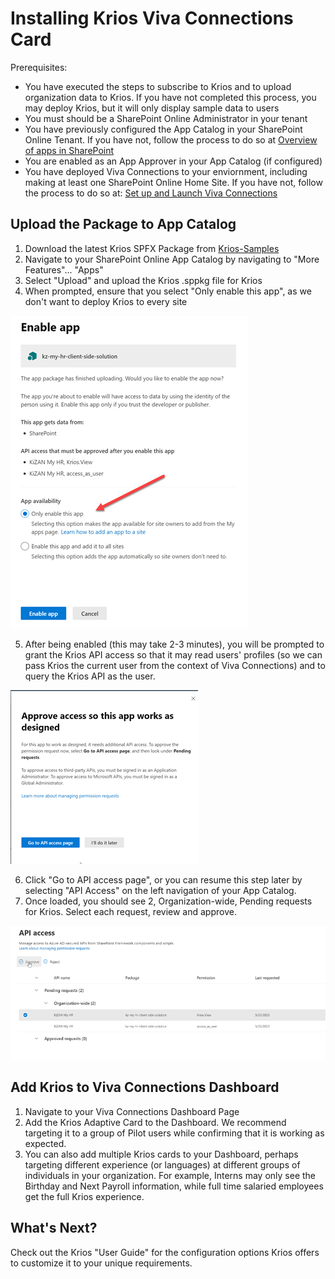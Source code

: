 # Installing Krios Viva Connections Card

Prerequisites:

* You have executed the steps to subscribe to Krios and to upload organization data to Krios. If you have not completed this process, you may deploy Krios, but it will only display sample data to users
* You must should be a SharePoint Online Administrator in your tenant
* You have previously configured the App Catalog in your SharePoint Online Tenant. If you have not, follow the process to do so at [Overview of apps in SharePoint
](https://learn.microsoft.com/en-us/sharepoint/request-app-installation-permissions)
* You are enabled as an App Approver in your App Catalog (if configured)
* You have deployed Viva Connections to your enviornment, including making at least one SharePoint Online Home Site. If you have not, follow the process to do so at: [Set up and Launch Viva Connections](https://learn.microsoft.com/en-us/viva/connections/viva-connections-setup-guide)


## Upload the Package to App Catalog

1. Download the latest Krios SPFX Package from [Krios-Samples](https://www.github.com/kizantech/krios-samples/)
2. Navigate to your SharePoint Online App Catalog by navigating to "More Features"... "Apps"
3. Select "Upload" and upload the Krios .sppkg file for Krios
4. When prompted, ensure that you select "Only enable this app", as we don't want to deploy Krios to every site

![App Upload Prompt](img/AppUpload-OnlyEnableApp.png)

5. After being enabled (this may take 2-3 minutes), you will be prompted to grant the Krios API access so that it may read users' profiles (so we can pass Krios the current user from the context of Viva Connections) and to query the Krios API as the user. 

![API Prompt](img/AppUpload-APIAccessPrompt.png)

6. Click "Go to API access page", or you can resume this step later by selecting "API Access" on the left navigation of your App Catalog.
7. Once loaded, you should see 2, Organization-wide, Pending requests for Krios. Select each request, review and approve.

![Approving Krios API Request](img/APIAccess-Approve.png)

## Add Krios to Viva Connections Dashboard

1. Navigate to your Viva Connections Dashboard Page
2. Add the Krios Adaptive Card to the Dashboard. We recommend targeting it to a group of Pilot users while confirming that it is working as expected.
3. You can also add multiple Krios cards to your Dashboard, perhaps targeting different experience (or languages) at different groups of individuals in your organization. For example, Interns may only see the Birthday and Next Payroll information, while full time salaried employees get the full Krios experience.

## What's Next?

Check out the Krios "User Guide" for the configuration options Krios offers to customize it to your unique requirements. 